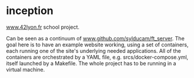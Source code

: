 # inception

www.42lyon.fr school project.

Can be seen as a continuum of www.github.com/sylducam/ft_server. The goal here is to have an example website working, using a set of containers, each running one of the site's underlying needed applications. All of the containers are orchestrated by a YAML file, e.g. srcs/docker-compose.yml, itself launched by a Makefile. The whole project has to be running in a virtual machine.
